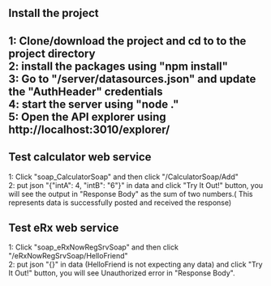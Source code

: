 <h2>Install the project<h2>
1: Clone/download the project and cd to to the project directory <br>
2: install the packages using "npm install"<br>
3: Go to "/server/datasources.json" and update the "AuthHeader" credentials<br>
4: start the server using "node ."<br>
5: Open the API explorer using http://localhost:3010/explorer/<br>

<h2>Test calculator web service</h2>
1: Click "soap_CalculatorSoap" and then click "/CalculatorSoap/Add"<br>
2: put json "{"intA": 4, "intB": "6"}" in data and click "Try It Out!" button, you will see the output in "Response Body" as the sum of two numbers.( This represents data is successfully posted and received the response)<br>

<h2>Test eRx web service</h2>
1: Click "soap_eRxNowRegSrvSoap" and then click "/eRxNowRegSrvSoap/HelloFriend"<br>
2: put json "{}" in data (HelloFriend is not expecting any data) and click "Try It Out!" button, you will see Unauthorized error in "Response Body".<br>





